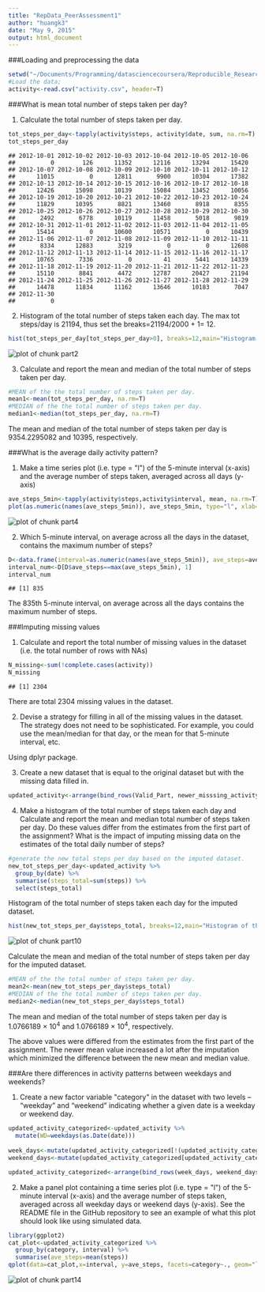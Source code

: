 ```yaml
---
title: "RepData_PeerAssessment1"
author: "huangk3"
date: "May 9, 2015"
output: html_document
---
```

###Loading and preprocessing the data

```r
setwd("~/Documents/Programming/datasciencecoursera/Reproducible_Research")
#Load the data;
activity<-read.csv("activity.csv", header=T)
```

###What is mean total number of steps taken per day?
1. Calculate the total number of steps taken per day.

```r
tot_steps_per_day<-tapply(activity$steps, activity$date, sum, na.rm=T)
tot_steps_per_day
```

```
## 2012-10-01 2012-10-02 2012-10-03 2012-10-04 2012-10-05 2012-10-06 
##          0        126      11352      12116      13294      15420 
## 2012-10-07 2012-10-08 2012-10-09 2012-10-10 2012-10-11 2012-10-12 
##      11015          0      12811       9900      10304      17382 
## 2012-10-13 2012-10-14 2012-10-15 2012-10-16 2012-10-17 2012-10-18 
##      12426      15098      10139      15084      13452      10056 
## 2012-10-19 2012-10-20 2012-10-21 2012-10-22 2012-10-23 2012-10-24 
##      11829      10395       8821      13460       8918       8355 
## 2012-10-25 2012-10-26 2012-10-27 2012-10-28 2012-10-29 2012-10-30 
##       2492       6778      10119      11458       5018       9819 
## 2012-10-31 2012-11-01 2012-11-02 2012-11-03 2012-11-04 2012-11-05 
##      15414          0      10600      10571          0      10439 
## 2012-11-06 2012-11-07 2012-11-08 2012-11-09 2012-11-10 2012-11-11 
##       8334      12883       3219          0          0      12608 
## 2012-11-12 2012-11-13 2012-11-14 2012-11-15 2012-11-16 2012-11-17 
##      10765       7336          0         41       5441      14339 
## 2012-11-18 2012-11-19 2012-11-20 2012-11-21 2012-11-22 2012-11-23 
##      15110       8841       4472      12787      20427      21194 
## 2012-11-24 2012-11-25 2012-11-26 2012-11-27 2012-11-28 2012-11-29 
##      14478      11834      11162      13646      10183       7047 
## 2012-11-30 
##          0
```

2. Histogram of the total number of steps taken each day. The max tot steps/day is 21194, thus set the breaks=21194/2000 + 1= 12. 


```r
hist(tot_steps_per_day[tot_steps_per_day>0], breaks=12,main="Histogram of the total number of steps taken each day", xlab="Total steps per day")
```

![plot of chunk part2](figure/part2-1.png) 

3. Calculate and report the mean and median of the total number of steps taken per day.

```r
#MEAN of the the total number of steps taken per day.
mean1<-mean(tot_steps_per_day, na.rm=T)
#MEDIAN of the the total number of steps taken per day.
median1<-median(tot_steps_per_day, na.rm=T)
```
The mean and median of the total number of steps taken per day is 9354.2295082 and 10395, respectively.

###What is the average daily activity pattern?
1. Make a time series plot (i.e. type = "l") of the 5-minute interval (x-axis) and the average number of steps taken, averaged across all days (y-axis)

```r
ave_steps_5min<-tapply(activity$steps,activity$interval, mean, na.rm=T)
plot(as.numeric(names(ave_steps_5min)), ave_steps_5min, type="l", xlab="5 minute interval each day", ylab="Average steps taken", main="Average number of steps taken every 5-minute interval per day")
```

![plot of chunk part4](figure/part4-1.png) 

2. Which 5-minute interval, on average across all the days in the dataset, contains the maximum number of steps?

```r
D<-data.frame(interval=as.numeric(names(ave_steps_5min)), ave_steps=ave_steps_5min)
interval_num<-D[D$ave_steps==max(ave_steps_5min), 1]
interval_num
```

```
## [1] 835
```
The 835th 5-minute interval, on average across all the days contains the maximum number of steps.

###Imputing missing values
1. Calculate and report the total number of missing values in the dataset (i.e. the total number of rows with NAs)

```r
N_missing<-sum(!complete.cases(activity))
N_missing
```

```
## [1] 2304
```
There are total 2304 missing values in the dataset.

2. Devise a strategy for filling in all of the missing values in the dataset. The strategy does not need to be sophisticated. For example, you could use the mean/median for that day, or the mean for that 5-minute interval, etc.

Using dplyr package.


3. Create a new dataset that is equal to the original dataset but with the missing data filled in.

```r
updated_activity<-arrange(bind_rows(Valid_Part, newer_misssing_activity), date, interval)
```

4. Make a histogram of the total number of steps taken each day and Calculate and report the mean and median total number of steps taken per day. Do these values differ from the estimates from the first part of the assignment? What is the impact of imputing missing data on the estimates of the total daily number of steps?

```r
#generate the new total steps per day based on the imputed dataset.
new_tot_steps_per_day<-updated_activity %>%
  group_by(date) %>%
  summarise(steps_total=sum(steps)) %>%
  select(steps_total)
```

Histogram of the total number of steps taken each day for the imputed dataset.

```r
hist(new_tot_steps_per_day$steps_total, breaks=12,main="Histogram of the total number of steps taken each day (imputed)", xlab="Total steps per day")
```

![plot of chunk part10](figure/part10-1.png) 

Calculate the mean and median of the total number of steps taken per day for the imputed dataset.

```r
#MEAN of the the total number of steps taken per day.
mean2<-mean(new_tot_steps_per_day$steps_total)
#MEDIAN of the the total number of steps taken per day.
median2<-median(new_tot_steps_per_day$steps_total)
```
The mean and median of the total number of steps taken per day is 1.0766189 &times; 10<sup>4</sup> and 1.0766189 &times; 10<sup>4</sup>, respectively.

The above values were differed from the estimates from the first part of the assignment. The newer mean value increased a lot after the imputation which minimized the difference between the new mean and median value.

###Are there differences in activity patterns between weekdays and weekends?
1. Create a new factor variable "category" in the dataset with two levels – “weekday” and “weekend” indicating whether a given date is a weekday or weekend day.

```r
updated_activity_categorized<-updated_activity %>%
  mutate(WD=weekdays(as.Date(date)))
  
week_days<-mutate(updated_activity_categorized[!(updated_activity_categorized$WD %in% c("Sunday", "Saturday")), ], category="weekday")
weekend_days<-mutate(updated_activity_categorized[updated_activity_categorized$WD %in% c("Sunday", "Saturday"), ], category="weekend")

updated_activity_categorized<-arrange(bind_rows(week_days, weekend_days), date)
```

2. Make a panel plot containing a time series plot (i.e. type = "l") of the 5-minute interval (x-axis) and the average number of steps taken, averaged across all weekday days or weekend days (y-axis). See the README file in the GitHub repository to see an example of what this plot should look like using simulated data.

```r
library(ggplot2)
cat_plot<-updated_activity_categorized %>%
  group_by(category, interval) %>%
  summarise(ave_steps=mean(steps))
qplot(data=cat_plot,x=interval, y=ave_steps, facets=category~., geom="line", xlab="Intervals each day", ylab="Average steps")
```

![plot of chunk part14](figure/part14-1.png) 
